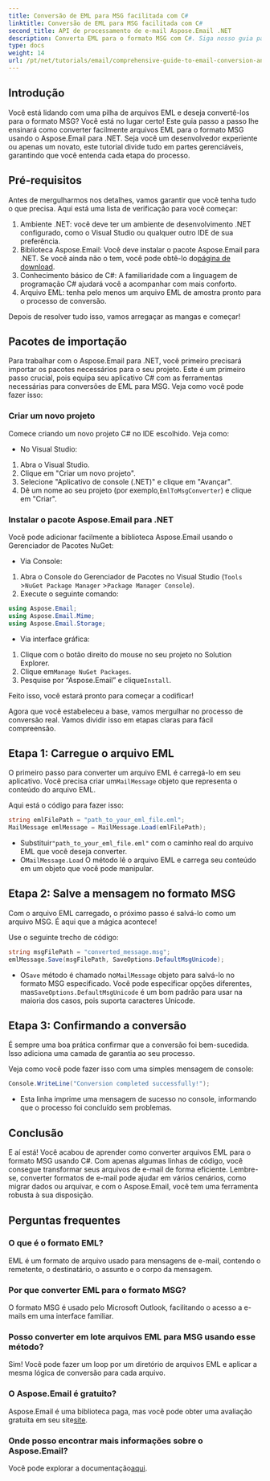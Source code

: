 ```yaml
---
title: Conversão de EML para MSG facilitada com C#
linktitle: Conversão de EML para MSG facilitada com C#
second_title: API de processamento de e-mail Aspose.Email .NET
description: Converta EML para o formato MSG com C#. Siga nosso guia passo a passo usando Aspose.Email para .NET para conversões de arquivos sem interrupções.
type: docs
weight: 14
url: /pt/net/tutorials/email/comprehensive-guide-to-email-conversion-and-export/eml-to-msg-convert-made-easy-using-csharp/
---
```

## Introdução

Você está lidando com uma pilha de arquivos EML e deseja convertê-los para o formato MSG? Você está no lugar certo! Este guia passo a passo lhe ensinará como converter facilmente arquivos EML para o formato MSG usando o Aspose.Email para .NET. Seja você um desenvolvedor experiente ou apenas um novato, este tutorial divide tudo em partes gerenciáveis, garantindo que você entenda cada etapa do processo.

## Pré-requisitos

Antes de mergulharmos nos detalhes, vamos garantir que você tenha tudo o que precisa. Aqui está uma lista de verificação para você começar:

1. Ambiente .NET: você deve ter um ambiente de desenvolvimento .NET configurado, como o Visual Studio ou qualquer outro IDE de sua preferência.
2.  Biblioteca Aspose.Email: Você deve instalar o pacote Aspose.Email para .NET. Se você ainda não o tem, você pode obtê-lo do[página de download](https://releases.aspose.com/email/net/).
3. Conhecimento básico de C#: A familiaridade com a linguagem de programação C# ajudará você a acompanhar com mais conforto.
4. Arquivo EML: tenha pelo menos um arquivo EML de amostra pronto para o processo de conversão.

Depois de resolver tudo isso, vamos arregaçar as mangas e começar!

## Pacotes de importação

Para trabalhar com o Aspose.Email para .NET, você primeiro precisará importar os pacotes necessários para o seu projeto. Este é um primeiro passo crucial, pois equipa seu aplicativo C# com as ferramentas necessárias para conversões de EML para MSG. Veja como você pode fazer isso:

### Criar um novo projeto

Comece criando um novo projeto C# no IDE escolhido. Veja como:

- No Visual Studio: 
1. Abra o Visual Studio.
2. Clique em "Criar um novo projeto".
3. Selecione "Aplicativo de console (.NET)" e clique em "Avançar".
4.  Dê um nome ao seu projeto (por exemplo,`EmlToMsgConverter`) e clique em "Criar".

### Instalar o pacote Aspose.Email para .NET

Você pode adicionar facilmente a biblioteca Aspose.Email usando o Gerenciador de Pacotes NuGet:

- Via Console:
1. Abra o Console do Gerenciador de Pacotes no Visual Studio (`Tools` >`NuGet Package Manager` >`Package Manager Console`).
2. Execute o seguinte comando:

```csharp
using Aspose.Email;
using Aspose.Email.Mime;
using Aspose.Email.Storage;
```

- Via interface gráfica:
1. Clique com o botão direito do mouse no seu projeto no Solution Explorer.
2.  Clique em`Manage NuGet Packages`.
3.  Pesquise por “Aspose.Email” e clique`Install`.

Feito isso, você estará pronto para começar a codificar!

Agora que você estabeleceu a base, vamos mergulhar no processo de conversão real. Vamos dividir isso em etapas claras para fácil compreensão.

## Etapa 1: Carregue o arquivo EML

 O primeiro passo para converter um arquivo EML é carregá-lo em seu aplicativo. Você precisa criar um`MailMessage` objeto que representa o conteúdo do arquivo EML.

Aqui está o código para fazer isso:

```csharp
string emlFilePath = "path_to_your_eml_file.eml";
MailMessage emlMessage = MailMessage.Load(emlFilePath);
```
 
-  Substituir`"path_to_your_eml_file.eml"` com o caminho real do arquivo EML que você deseja converter.
-  O`MailMessage.Load` O método lê o arquivo EML e carrega seu conteúdo em um objeto que você pode manipular.

## Etapa 2: Salve a mensagem no formato MSG

Com o arquivo EML carregado, o próximo passo é salvá-lo como um arquivo MSG. É aqui que a mágica acontece!

Use o seguinte trecho de código:

```csharp
string msgFilePath = "converted_message.msg";
emlMessage.Save(msgFilePath, SaveOptions.DefaultMsgUnicode);
```
 
-  O`Save` método é chamado no`MailMessage` objeto para salvá-lo no formato MSG especificado. Você pode especificar opções diferentes, mas`SaveOptions.DefaultMsgUnicode` é um bom padrão para usar na maioria dos casos, pois suporta caracteres Unicode.

## Etapa 3: Confirmando a conversão

É sempre uma boa prática confirmar que a conversão foi bem-sucedida. Isso adiciona uma camada de garantia ao seu processo.

Veja como você pode fazer isso com uma simples mensagem de console:

```csharp
Console.WriteLine("Conversion completed successfully!");
```
 
- Esta linha imprime uma mensagem de sucesso no console, informando que o processo foi concluído sem problemas.

## Conclusão

E aí está! Você acabou de aprender como converter arquivos EML para o formato MSG usando C#. Com apenas algumas linhas de código, você consegue transformar seus arquivos de e-mail de forma eficiente. Lembre-se, converter formatos de e-mail pode ajudar em vários cenários, como migrar dados ou arquivar, e com o Aspose.Email, você tem uma ferramenta robusta à sua disposição.

## Perguntas frequentes

### O que é o formato EML?
EML é um formato de arquivo usado para mensagens de e-mail, contendo o remetente, o destinatário, o assunto e o corpo da mensagem.

### Por que converter EML para o formato MSG?
O formato MSG é usado pelo Microsoft Outlook, facilitando o acesso a e-mails em uma interface familiar.

### Posso converter em lote arquivos EML para MSG usando esse método?
Sim! Você pode fazer um loop por um diretório de arquivos EML e aplicar a mesma lógica de conversão para cada arquivo.

### O Aspose.Email é gratuito?
 Aspose.Email é uma biblioteca paga, mas você pode obter uma avaliação gratuita em seu site[site](https://releases.aspose.com/).

### Onde posso encontrar mais informações sobre o Aspose.Email?
 Você pode explorar a documentação[aqui](https://reference.aspose.com/email/net/).
